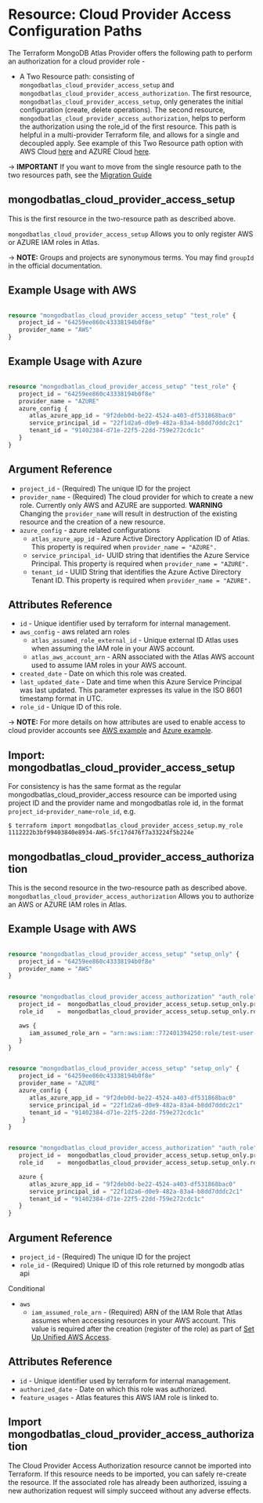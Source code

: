 # Resource: Cloud Provider Access Configuration Paths

The Terraform MongoDB Atlas Provider offers the following path to perform an authorization for a cloud provider role -

* A Two Resource path: consisting of `mongodbatlas_cloud_provider_access_setup` and `mongodbatlas_cloud_provider_access_authorization`. The first resource, `mongodbatlas_cloud_provider_access_setup`, only generates
the initial configuration (create, delete operations). The second resource, `mongodbatlas_cloud_provider_access_authorization`, helps to perform the authorization using the role_id of the first resource. This path is helpful in a multi-provider Terraform file, and allows for a single and decoupled apply. See example of this Two Resource path option with AWS Cloud [here](https://github.com/mongodb/terraform-provider-mongodbatlas/tree/master/examples/mongodbatlas_cloud_provider_access/aws) and AZURE Cloud [here](https://github.com/mongodb/terraform-provider-mongodbatlas/tree/master/examples/mongodbatlas_cloud_provider_access/azure). 


-> **IMPORTANT** If you want to move from the single resource path to the two resources path, see the [Migration Guide](../guides/0.9.1-upgrade-guide#migration-to-cloud-provider-access-setup)


## mongodbatlas_cloud_provider_access_setup

This is the first resource in the two-resource path as described above.

`mongodbatlas_cloud_provider_access_setup` Allows you to only register AWS or AZURE IAM roles in Atlas.

-> **NOTE:** Groups and projects are synonymous terms. You may find `groupId` in the official documentation.

## Example Usage with AWS

```terraform

resource "mongodbatlas_cloud_provider_access_setup" "test_role" {
   project_id = "64259ee860c43338194b0f8e"
   provider_name = "AWS"
}

```

## Example Usage with Azure

```terraform

resource "mongodbatlas_cloud_provider_access_setup" "test_role" {
   project_id = "64259ee860c43338194b0f8e"
   provider_name = "AZURE"
   azure_config {
      atlas_azure_app_id = "9f2deb0d-be22-4524-a403-df531868bac0"
      service_principal_id = "22f1d2a6-d0e9-482a-83a4-b8dd7dddc2c1"
      tenant_id = "91402384-d71e-22f5-22dd-759e272cdc1c"
   }
}

```

## Argument Reference

* `project_id` - (Required) The unique ID for the project
* `provider_name` - (Required) The cloud provider for which to create a new role. Currently only AWS and AZURE are supported. **WARNING** Changing the `provider_name` will result in destruction of the existing resource and the creation of a new resource.
* `azure_config` - azure related configurations 
   * `atlas_azure_app_id` - Azure Active Directory Application ID of Atlas. This property is required when `provider_name = "AZURE".`
   * `service_principal_id`- UUID string that identifies the Azure Service Principal. This property is required when `provider_name = "AZURE".`
   * `tenant_id`          - UUID String that identifies the Azure Active Directory Tenant ID. This property is required when `provider_name = "AZURE".`

## Attributes Reference

* `id` - Unique identifier used by terraform for internal management.
* `aws_config` - aws related arn roles 
   * `atlas_assumed_role_external_id` - Unique external ID Atlas uses when assuming the IAM role in your AWS account.
   * `atlas_aws_account_arn`          - ARN associated with the Atlas AWS account used to assume IAM roles in your AWS account.
* `created_date`                   - Date on which this role was created.
* `last_updated_date`                - Date and time when this Azure Service Principal was last updated. This parameter expresses its value in the ISO 8601 timestamp format in UTC.
* `role_id`                        - Unique ID of this role.

-> **NOTE:** For more details on how attributes are used to enable access to cloud provider accounts see [AWS example](https://github.com/mongodb/terraform-provider-mongodbatlas/tree/master/examples/mongodbatlas_cloud_provider_access/aws) and [Azure example](https://github.com/mongodb/terraform-provider-mongodbatlas/tree/master/examples/mongodbatlas_cloud_provider_access/azure). 

## Import: mongodbatlas_cloud_provider_access_setup
For consistency is has the same format as the regular mongodbatlas_cloud_provider_access resource 
can be imported using project ID and the provider name and mongodbatlas role id, in the format 
`project_id`-`provider_name`-`role_id`, e.g.

```
$ terraform import mongodbatlas_cloud_provider_access_setup.my_role 1112222b3bf99403840e8934-AWS-5fc17d476f7a33224f5b224e
```

## mongodbatlas_cloud_provider_access_authorization

This is the second resource in the two-resource path as described above.
`mongodbatlas_cloud_provider_access_authorization`  Allows you to authorize an AWS or AZURE IAM roles in Atlas.

## Example Usage with AWS
```terraform

resource "mongodbatlas_cloud_provider_access_setup" "setup_only" {
   project_id = "64259ee860c43338194b0f8e"
   provider_name = "AWS"
}


resource "mongodbatlas_cloud_provider_access_authorization" "auth_role" {
   project_id =  mongodbatlas_cloud_provider_access_setup.setup_only.project_id
   role_id    =  mongodbatlas_cloud_provider_access_setup.setup_only.role_id

   aws {
      iam_assumed_role_arn = "arn:aws:iam::772401394250:role/test-user-role"
   }
}

```


```terraform

resource "mongodbatlas_cloud_provider_access_setup" "setup_only" {
   project_id = "64259ee860c43338194b0f8e"
   provider_name = "AZURE"
   azure_config {
      atlas_azure_app_id = "9f2deb0d-be22-4524-a403-df531868bac0"
      service_principal_id = "22f1d2a6-d0e9-482a-83a4-b8dd7dddc2c1"
      tenant_id = "91402384-d71e-22f5-22dd-759e272cdc1c"
	}
}


resource "mongodbatlas_cloud_provider_access_authorization" "auth_role" {
   project_id =  mongodbatlas_cloud_provider_access_setup.setup_only.project_id
   role_id    =  mongodbatlas_cloud_provider_access_setup.setup_only.role_id

   azure {
      atlas_azure_app_id = "9f2deb0d-be22-4524-a403-df531868bac0"
      service_principal_id = "22f1d2a6-d0e9-482a-83a4-b8dd7dddc2c1"
      tenant_id = "91402384-d71e-22f5-22dd-759e272cdc1c"
   }
}

```


## Argument Reference

* `project_id` - (Required) The unique ID for the project
* `role_id`    - (Required) Unique ID of this role returned by mongodb atlas api

Conditional 
* `aws`
   * `iam_assumed_role_arn` - (Required) ARN of the IAM Role that Atlas assumes when accessing resources in your AWS account. This value is required after the creation (register of the role) as part of [Set Up Unified AWS Access](https://docs.atlas.mongodb.com/security/set-up-unified-aws-access/#set-up-unified-aws-access).
   

## Attributes Reference

* `id`               - Unique identifier used by terraform for internal management.
* `authorized_date`  - Date on which this role was authorized.
* `feature_usages`   - Atlas features this AWS IAM role is linked to.



## Import mongodbatlas_cloud_provider_access_authorization

The Cloud Provider Access Authorization resource cannot be imported into Terraform. If this resource needs to be imported, you can safely re-create the resource. If the associated role has already been authorized, issuing a new authorization request will simply succeed without any adverse effects.
